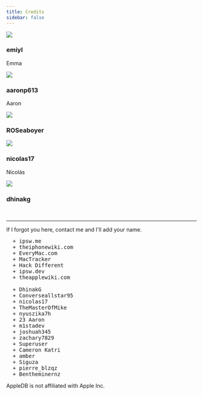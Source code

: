 ```yaml
---
title: Credits
sidebar: false
---
```


<div>
  <div class="credits">
    <div class="user">
      <img src="https://github.com/emiyl.png">
    </div>
    <div class="user">
      <h3>emiyl</h3>
      <p>Emma</p>
      <a class="social-icon" href="https://twitter.com/emiyl0" target="_blank">
        <i class="fab fa-twitter"></i>
      </a>
      <a class="social-icon" href="https://github.com/emiyl" target="_blank">
        <i class="fab fa-github"></i>
      </a>
    </div>
  </div>
</div>

<div>
  <div class="credits">
    <div class="user">
      <img src="https://github.com/aaronp613.png">
    </div>
    <div class="user">
      <h3>aaronp613</h3>
      <p>Aaron</p>
      <a class="social-icon" href="https://twitter.com/aaronp613" target="_blank">
        <i class="fab fa-twitter"></i>
      </a>
      <a class="social-icon" href="https://reddit.com/u/aaronp613" target="_blank">
        <i class="fab fa-reddit"></i>
      </a>
    </div>
  </div>
</div>

<div>
  <div class="credits">
    <div class="user">
      <img src="https://github.com/ROSeaboyer.png">
    </div>
    <div class="user">
      <h3>ROSeaboyer</h3>
      <a class="social-icon" href="https://github.com/ROSeaboyer" target="_blank">
        <i class="fab fa-github"></i>
      </a>
    </div>
  </div>
</div>

<div>
  <div class="credits">
    <div class="user">
      <img src="https://github.com/nicolas17.png">
    </div>
    <div class="user">
      <h3>nicolas17</h3>
      <p>Nicolás</p>
      <a class="social-icon" href="https://github.com/nicolas17" target="_blank">
        <i class="fab fa-github"></i>
      </a>
    </div>
  </div>
</div>

<div>
  <div class="credits">
    <div class="user">
      <img src="https://github.com/dhinakg.png">
    </div>
    <div class="user">
      <h3>dhinakg</h3>
      <a class="social-icon" href="https://github.com/dhinakg" target="_blank">
        <i class="fab fa-github"></i>
      </a>
    </div>
  </div>
</div>

<br>

---

If I forgot you here, contact me and I'll add your name.

<pre>
  + ipsw.me
  + theiphonewiki.com
  + EveryMac.com
  + MacTracker
  + Hack Different
  + ipsw.dev
  + theapplewiki.com
  
  + DhinakG
  + Converseallstar95
  + nicolas17
  + TheMasterOfMike
  + nyuszika7h
  + 23 Aaron
  + m1stadev
  + joshuah345
  + zachary7829
  + Superuser
  + Cameron Katri
  + amber
  + Siguza
  + pierre_blzqz
  + Bentheminernz
</pre>

AppleDB is not affiliated with Apple Inc.
